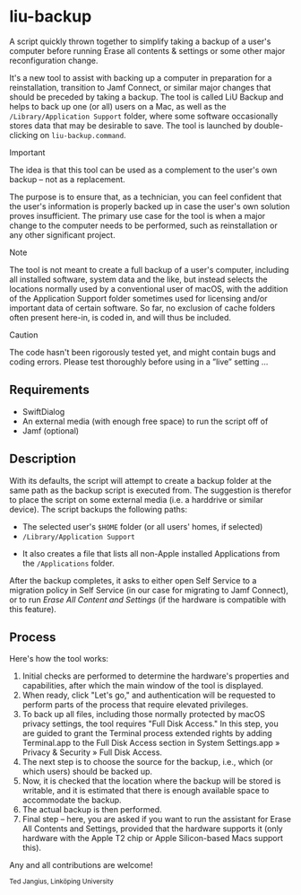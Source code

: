 # liu-backup

A script quickly thrown together to simplify taking a backup of a user's computer before running Erase all contents & settings or some other major reconfiguration change.

It's a new tool to assist with backing up a computer in preparation for a reinstallation, transition to Jamf Connect, or similar major changes that should be preceded by taking a backup. The tool is called LiU Backup and helps to back up one (or all) users on a Mac, as well as the `/Library/Application Support` folder, where some software occasionally stores data that may be desirable to save. The tool is launched by double-clicking on `liu-backup.command`.

> [!IMPORTANT]
> The idea is that this tool can be used as a complement to the user's own backup – not as a replacement.
> 
> The purpose is to ensure that, as a technician, you can feel confident that the user's information is properly backed up in case the user's own solution proves insufficient. The primary use case for the tool is when a major change to the computer needs to be performed, such as reinstallation or any other significant project.

> [!NOTE]
> The tool is not meant to create a full backup of a user's computer, including all installed software, system data and the like, but instead selects the locations normally used by a conventional user of macOS, with the addition of the Application Support folder sometimes used for licensing and/or important data of certain software. So far, no exclusion of cache folders often present here-in, is coded in, and will thus be included.

> [!CAUTION]
> The code hasn't been rigorously tested yet, and might contain bugs and coding errors. Please test thoroughly before using in a ”live” setting …

## Requirements
- SwiftDialog
- An external media (with enough free space) to run the script off of
- Jamf (optional)

## Description
With its defaults, the script will attempt to create a backup folder at the same path as the backup script is executed from. The suggestion is therefor to place the script on some external media (i.e. a harddrive or similar device).
The script backups the following paths:
- The selected user's `$HOME` folder (or all users' homes, if selected)
- `/Library/Application Support`

* It also creates a file that lists all non-Apple installed Applications from the `/Applications` folder.

After the backup completes, it asks to either open Self Service to a migration policy in Self Service (in our case for migrating to Jamf Connect), or to run _Erase All Content and Settings_ (if the hardware is compatible with this feature).

## Process

Here's how the tool works:
1. Initial checks are performed to determine the hardware's properties and capabilities, after which the main window of the tool is displayed.
2. When ready, click "Let's go," and authentication will be requested to perform parts of the process that require elevated privileges.
3. To back up all files, including those normally protected by macOS privacy settings, the tool requires "Full Disk Access." In this step, you are guided to grant the Terminal process extended rights by adding Terminal.app to the Full Disk Access section in System Settings.app » Privacy & Security » Full Disk Access.
4. The next step is to choose the source for the backup, i.e., which (or which users) should be backed up.
5. Now, it is checked that the location where the backup will be stored is writable, and it is estimated that there is enough available space to accommodate the backup.
6. The actual backup is then performed.
7. Final step – here, you are asked if you want to run the assistant for Erase All Contents and Settings, provided that the hardware supports it (only hardware with the Apple T2 chip or Apple Silicon-based Macs support this).

Any and all contributions are welcome!

<sub>Ted Jangius, Linköping University</sub>

